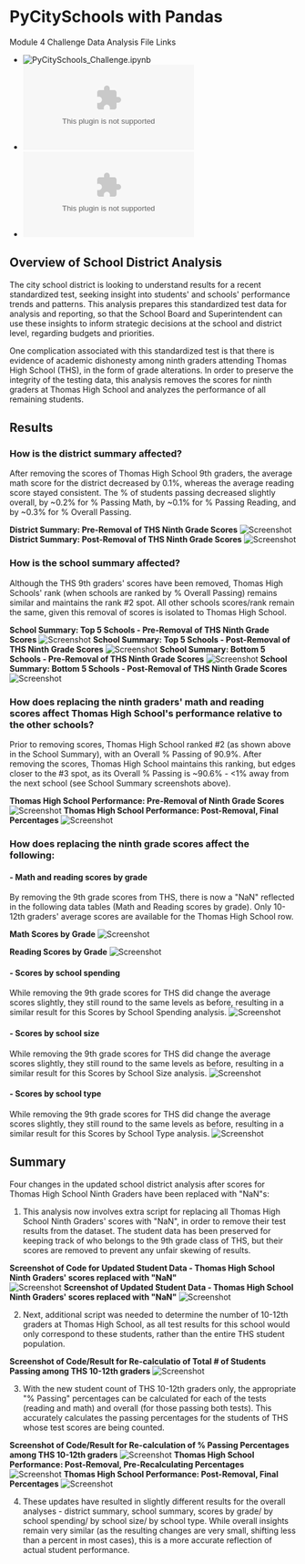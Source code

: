 # PyCitySchools with Pandas
Module 4 Challenge Data Analysis File Links
- ![PyCitySchools_Challenge.ipynb](https://github.com/aseo67/school-district-analysis/blob/main/PyCitySchools_Challenge.ipynb)
- ![schools_complete.csv](https://github.com/aseo67/school-district-analysis/blob/main/Resources/schools_complete.csv)
- ![students_complete.csv](https://github.com/aseo67/school-district-analysis/blob/main/Resources/students_complete.csv)

## Overview of School District Analysis
The city school district is looking to understand results for a recent standardized test, seeking insight into students' and schools' performance trends and patterns. This analysis prepares this standardized test data for analysis and reporting, so that the School Board and Superintendent can use these insights to inform strategic decisions at the school and district level, regarding budgets and priorities. 

One complication associated with this standardized test is that there is evidence of academic dishonesty among ninth graders attending Thomas High School (THS), in the form of grade alterations. In order to preserve the integrity of the testing data, this analysis removes the scores for ninth graders at Thomas High School and analyzes the performance of all remaining students. 

## Results
### How is the district summary affected?
After removing the scores of Thomas High School 9th graders, the average math score for the district decreased by 0.1%, whereas the average reading score stayed consistent. The % of students passing decreased slightly overall, by ~0.2% for % Passing Math, by ~0.1% for % Passing Reading, and by ~0.3% for % Overall Passing. 
  
  **District Summary: Pre-Removal of THS Ninth Grade Scores**
  ![Screenshot](https://github.com/aseo67/school-district-analysis/blob/main/Resources/Deliverable%202_District%20Summary%20-%20PreChallenge.png)
  **District Summary: Post-Removal of THS Ninth Grade Scores**
  ![Screenshot](https://github.com/aseo67/school-district-analysis/blob/main/Resources/Deliverable%202_District%20Summary%20-%20PostChallenge.png)

### How is the school summary affected?
Although the THS 9th graders' scores have been removed, Thomas High Schools' rank (when schools are ranked by % Overall Passing) remains similar and maintains the rank #2 spot. All other schools scores/rank remain the same, given this removal of scores is isolated to Thomas High School. 

  **School Summary: Top 5 Schools - Pre-Removal of THS Ninth Grade Scores**
  ![Screenshot](https://github.com/aseo67/school-district-analysis/blob/main/Resources/Deliverable%202_School%20Summary_Top5%20-%20PreChallenge.png)
  **School Summary: Top 5 Schools - Post-Removal of THS Ninth Grade Scores**
  ![Screenshot](https://github.com/aseo67/school-district-analysis/blob/main/Resources/Deliverable%202_School%20Summary_Top5%20-%20PostChallenge.png)
  **School Summary: Bottom 5 Schools - Pre-Removal of THS Ninth Grade Scores**
  ![Screenshot](https://github.com/aseo67/school-district-analysis/blob/main/Resources/Deliverable%202_School%20Summary_Bottom5%20-%20PreChallenge.png)
  **School Summary: Bottom 5 Schools - Post-Removal of THS Ninth Grade Scores**
  ![Screenshot](https://github.com/aseo67/school-district-analysis/blob/main/Resources/Deliverable%202_School%20Summary_Bottom5%20-%20PostChallenge.png)

### How does replacing the ninth graders' math and reading scores affect Thomas High School's performance relative to the other schools?
Prior to removing scores, Thomas High School ranked #2 (as shown above in the School Summary), with an Overall % Passing of 90.9%. After removing the scores, Thomas High School maintains this ranking, but edges closer to the #3 spot, as its Overall % Passing is ~90.6% - <1% away from the next school (see School Summary screenshots above). 

  **Thomas High School Performance: Pre-Removal of Ninth Grade Scores**
  ![Screenshot](https://github.com/aseo67/school-district-analysis/blob/main/Resources/Deliverable%202_School%20Summary_PreChallenge.png)
   **Thomas High School Performance: Post-Removal, Final Percentages**
  ![Screenshot](https://github.com/aseo67/school-district-analysis/blob/main/Resources/Deliverable%202_School%20Summary_THS%20PostReplace.png)

### How does replacing the ninth grade scores affect the following: 
#### - Math and reading scores by grade
By removing the 9th grade scores from THS, there is now a "NaN" reflected in the following data tables (Math and Reading scores by grade). Only 10-12th graders' average scores are available for the Thomas High School row. 
 
  **Math Scores by Grade**
  ![Screenshot](https://github.com/aseo67/school-district-analysis/blob/main/Resources/Deliverable%202_Math%20Scores%20By%20Grade.png)
  
  **Reading Scores by Grade**
  ![Screenshot](https://github.com/aseo67/school-district-analysis/blob/main/Resources/Deliverable%202_Reading%20Scores%20By%20Grade.png)

#### - Scores by school spending
While removing the 9th grade scores for THS did change the average scores slightly, they still round to the same levels as before, resulting in a similar result for this Scores by School Spending analysis. 
  ![Screenshot](https://github.com/aseo67/school-district-analysis/blob/main/Resources/Deliverable%202_Spending%20Summary.png)

#### - Scores by school size
While removing the 9th grade scores for THS did change the average scores slightly, they still round to the same levels as before, resulting in a similar result for this Scores by School Size analysis. 
  ![Screenshot](https://github.com/aseo67/school-district-analysis/blob/main/Resources/Deliverable%202_School%20Size%20Summary.png)

#### - Scores by school type
While removing the 9th grade scores for THS did change the average scores slightly, they still round to the same levels as before, resulting in a similar result for this Scores by School Type analysis. 
  ![Screenshot](https://github.com/aseo67/school-district-analysis/blob/main/Resources/Deliverable%202_School%20Type%20Summary.png)

## Summary
Four changes in the updated school district analysis after scores for Thomas High School Ninth Graders have been replaced with "NaN"s: 
 1. This analysis now involves extra script for replacing all Thomas High School Ninth Graders' scores with "NaN", in order to remove their test results from the dataset. The student data has been preserved for keeping track of who belongs to the 9th grade class of THS, but their scores are removed to prevent any unfair skewing of results. 
 
 **Screenshot of Code for Updated Student Data - Thomas High School Ninth Graders' scores replaced with "NaN"**  
  ![Screenshot](https://github.com/aseo67/school-district-analysis/blob/main/Resources/Code%20for%20Deliverable%201_Replace%20Gr.9%20Thomas%20HS%20Grades%20to%20NaN.png)
  **Screenshot of Updated Student Data - Thomas High School Ninth Graders' scores replaced with "NaN"**
  ![Screenshot](https://github.com/aseo67/school-district-analysis/blob/main/Resources/Deliverable%201_Replace%20Gr.9%20Thomas%20HS%20Grades%20to%20NaN.png)
 
 2. Next, additional script was needed to determine the number of 10-12th graders at Thomas High School, as all test results for this school would only correspond to these students, rather than the entire THS student population. 
  
  **Screenshot of Code/Result for Re-calculatio of Total # of Students Passing among THS 10-12th graders**
  ![Screenshot](https://github.com/aseo67/school-district-analysis/blob/main/Resources/Code%20for%20Deliverable%201_THS%20New%20Student%20Counts.png)
 
 3. With the new student count of THS 10-12th graders only, the appropriate "% Passing" percentages can be calculated for each of the tests (reading and math) and overall (for those passing both tests). This accurately calculates the passing percentages for the students of THS whose test scores are being counted. 
  
  **Screenshot of Code/Result for Re-calculation of % Passing Percentages among THS 10-12th graders**
  ![Screenshot](https://github.com/aseo67/school-district-analysis/blob/main/Resources/Code%20for%20Deliverable%201_ReCalculating%20Total%20Passing%20%2B%20Percentages.png)
  **Thomas High School Performance: Post-Removal, Pre-Recalculating Percentages**
  ![Screenshot](https://github.com/aseo67/school-district-analysis/blob/main/Resources/Deliverable%202_School%20Summary_THS%20PreReplace.png)
   **Thomas High School Performance: Post-Removal, Final Percentages**
  ![Screenshot](https://github.com/aseo67/school-district-analysis/blob/main/Resources/Deliverable%202_School%20Summary_THS%20PostReplace.png)
 
 4. These updates have resulted in slightly different results for the overall analyses - district summary, school summary, scores by grade/ by school spending/ by school size/ by school type. While overall insights remain very similar (as the resulting changes are very small, shifting less than a percent in most cases), this is a more accurate reflection of actual student performance. 
  
